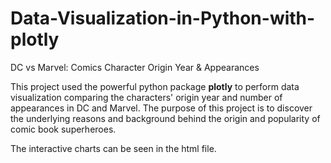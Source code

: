 # Data-Visualization-in-Python-with-plotly
DC vs Marvel: Comics Character Origin Year &amp; Appearances

This project used the powerful python package **plotly** to perform data visualization comparing the characters' origin year and number of appearances in DC and Marvel.
The purpose of this project is to discover the underlying reasons and background behind the origin and popularity of comic book superheroes.

The interactive charts can be seen in the html file.
